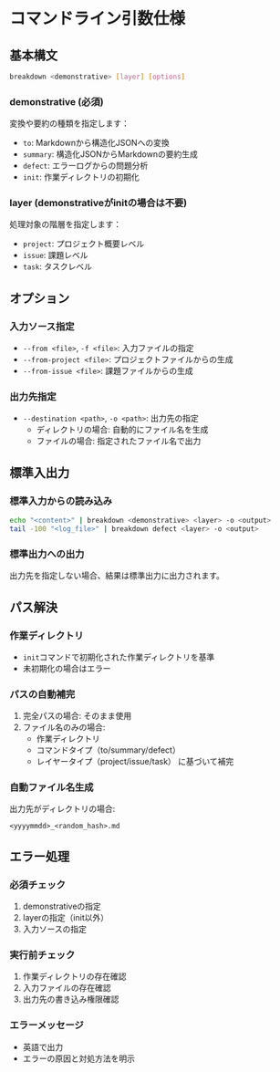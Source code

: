 # コマンドライン引数仕様

## 基本構文

```bash
breakdown <demonstrative> [layer] [options]
```

### demonstrative (必須)
変換や要約の種類を指定します：

- `to`: Markdownから構造化JSONへの変換
- `summary`: 構造化JSONからMarkdownの要約生成
- `defect`: エラーログからの問題分析
- `init`: 作業ディレクトリの初期化

### layer (demonstrativeがinitの場合は不要)
処理対象の階層を指定します：

- `project`: プロジェクト概要レベル
- `issue`: 課題レベル
- `task`: タスクレベル

## オプション

### 入力ソース指定
- `--from <file>`, `-f <file>`: 入力ファイルの指定
- `--from-project <file>`: プロジェクトファイルからの生成
- `--from-issue <file>`: 課題ファイルからの生成

### 出力先指定
- `--destination <path>`, `-o <path>`: 出力先の指定
  - ディレクトリの場合: 自動的にファイル名を生成
  - ファイルの場合: 指定されたファイル名で出力

## 標準入出力

### 標準入力からの読み込み
```bash
echo "<content>" | breakdown <demonstrative> <layer> -o <output>
tail -100 "<log_file>" | breakdown defect <layer> -o <output>
```

### 標準出力への出力
出力先を指定しない場合、結果は標準出力に出力されます。

## パス解決

### 作業ディレクトリ
- `init`コマンドで初期化された作業ディレクトリを基準
- 未初期化の場合はエラー

### パスの自動補完
1. 完全パスの場合: そのまま使用
2. ファイル名のみの場合:
   - 作業ディレクトリ
   - コマンドタイプ（to/summary/defect）
   - レイヤータイプ（project/issue/task）
   に基づいて補完

### 自動ファイル名生成
出力先がディレクトリの場合:
```
<yyyymmdd>_<random_hash>.md
```

## エラー処理

### 必須チェック
1. demonstrativeの指定
2. layerの指定（init以外）
3. 入力ソースの指定

### 実行前チェック
1. 作業ディレクトリの存在確認
2. 入力ファイルの存在確認
3. 出力先の書き込み権限確認

### エラーメッセージ
- 英語で出力
- エラーの原因と対処方法を明示 